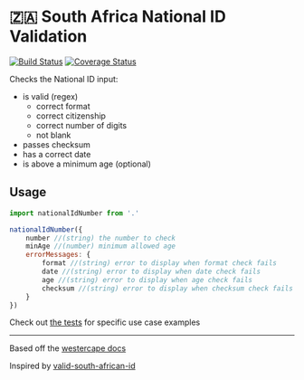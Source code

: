 # 🇿🇦 South Africa National ID Validation

[![Build Status](https://travis-ci.org/ClearScore/south-africa-national-id-validation.svg?branch=master)](https://travis-ci.org/ClearScore/south-africa-national-id-validation) [![Coverage Status](https://coveralls.io/repos/github/ClearScore/south-africa-national-id-validation/badge.svg?branch=master)](https://coveralls.io/github/ClearScore/south-africa-national-id-validation?branch=master)

Checks the National ID input:
* is valid (regex)
    * correct format
    * correct citizenship
    * correct number of digits
    * not blank
* passes checksum
* has a correct date
* is above a minimum age (optional)

## Usage

```js
import nationalIdNumber from '.'

nationalIdNumber({
    number //(string) the number to check
    minAge //(number) minimum allowed age
    errorMessages: {
        format //(string) error to display when format check fails
        date //(string) error to display when date check fails
        age //(string) error to display when age check fails
        checksum //(string) error to display when checksum check fails
    }
})
```

Check out [the tests](index.test.js) for specific use case examples

---

Based off the [westercape docs](https://www.westerncape.gov.za/general-publication/decoding-your-south-african-id-number-0)

Inspired by [valid-south-african-id](https://github.com/tiaanduplessis/valid-south-african-id)
